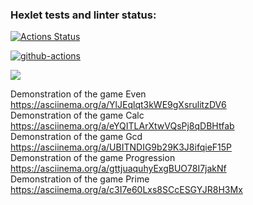 ### Hexlet tests and linter status:
[![Actions Status](https://github.com/Aleksandr17552/backend-project-lvl1/workflows/hexlet-check/badge.svg)](https://github.com/Aleksandr17552/backend-project-lvl1/actions)

[![github-actions](https://github.com/Aleksandr17552/backend-project-lvl1/workflows/github-actions/badge.svg)](https://github.com/Aleksandr17552/backend-project-lvl1/actions)

<a href="https://codeclimate.com/github/codeclimate/codeclimate/maintainability"><img src="https://api.codeclimate.com/v1/badges/a99a88d28ad37a79dbf6/maintainability" /></a>


Demonstration of the game Even https://asciinema.org/a/YlJEqlqt3kWE9gXsrulitzDV6 <br>
Demonstration of the game Calc https://asciinema.org/a/eYQITLArXtwVQsPj8qDBHtfab <br>
Demonstration of the game Gcd https://asciinema.org/a/UBITNDIG9b29K3J8ifqieF15P <br>
Demonstration of the game Progression https://asciinema.org/a/gttjuaquhyExgBUO78I7jakNf <br>
Demonstration of the game Prime https://asciinema.org/a/c3I7e60Lxs8SCcESGYJR8H3Mx <br>
